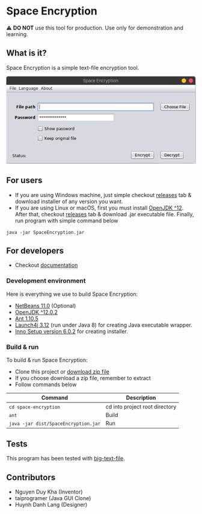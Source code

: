 # Space Encryption

:warning: **DO NOT** use this tool for production. Use only for demonstration and learning.

## What is it?
Space Encryption is a simple text-file encryption tool.

![Space Encryption Image](docs/images/space-encryption-app.png)

## For users
- If you are using Windows machine, just simple checkout [releases](https://github.com/taiprogramer/space-encryption/releases) tab & download installer of any version you want.
- If you are using Linux or macOS, first you must install [OpenJDK ^12](https://jdk.java.net/). After that, checkout [releases](https://github.com/taiprogramer/space-encryption/releases) tab & download .jar executable file. Finally, run program with simple command below

```
java -jar SpaceEncryption.jar
```

## For developers
- Checkout [documentation](./docs/README.md)

### Development environment
Here is everything we use to build Space Encryption:
- [NetBeans 11.0](https://netbeans.apache.org/download/nb110/nb110.html) (Optional)
- [OpenJDK ^12.0.2](https://jdk.java.net/)
- [Ant 1.10.5](https://ant.apache.org/)
- [Launch4j 3.12](http://launch4j.sourceforge.net/) (run under Java 8) for creating Java executable wrapper.
- [Inno Setup version 6.0.2](http://www.jrsoftware.org/isinfo.php) for creating installer.

### Build & run
To build & run Space Encryption:
- Clone this project or [download zip file](https://github.com/taiprogramer/space-encryption/archive/master.zip)
- If you choose download a zip file, remember to extract
- Follow commands below

|Command|Description|
|---|---|
|`cd space-encryption`|cd into project root directory|
|`ant`|Build|
|`java -jar dist/SpaceEncryption.jar`|Run|

## Tests
This program has been tested with [big-text-file](https://norvig.com/big.txt).

## Contributors
- Nguyen Duy Kha (Inventor)
- taiprogramer (Java GUI Clone)
- Huynh Danh Lang (Designer)
